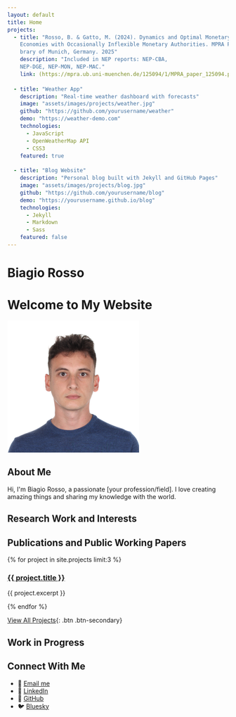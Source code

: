 ```yaml
---
layout: default
title: Home
projects:
  - title: "Rosso, B. & Gatto, M. (2024). Dynamics and Optimal Monetary-Fiscal Policy in Fiscally Dominant
    Economies with Occasionally Inflexible Monetary Authorities. MPRA Paper, University Li-
    brary of Munich, Germany. 2025"
    description: "Included in NEP reports: NEP-CBA,
    NEP-DGE, NEP-MON, NEP-MAC."
    link: (https://mpra.ub.uni-muenchen.de/125094/1/MPRA_paper_125094.pdf)
    
  - title: "Weather App"
    description: "Real-time weather dashboard with forecasts"
    image: "assets/images/projects/weather.jpg"
    github: "https://github.com/yourusername/weather"
    demo: "https://weather-demo.com"
    technologies:
      - JavaScript
      - OpenWeatherMap API
      - CSS3
    featured: true
    
  - title: "Blog Website"
    description: "Personal blog built with Jekyll and GitHub Pages"
    image: "assets/images/projects/blog.jpg"
    github: "https://github.com/yourusername/blog"
    demo: "https://yourusername.github.io/blog"
    technologies:
      - Jekyll
      - Markdown
      - Sass
    featured: false
---
```


# Biagio Rosso


# Welcome to My Website

<img src="assets/images/IMG_3345.jpg" alt="Description" style="width: 300px; height: auto;">

## About Me

Hi, I'm Biagio Rosso, a passionate [your profession/field]. I love creating amazing things and sharing my knowledge with the world.

## Research Work and Interests

## Publications and Public Working Papers

<div class="project-grid">
  {% for project in site.projects limit:3 %}
    <div class="project-card">
      <h3><a href="{{ project.url }}">{{ project.title }}</a></h3>
      <p>{{ project.excerpt }}</p>
    </div>
  {% endfor %}
</div>

[View All Projects](projects){: .btn .btn-secondary}

## Work in Progress


## Connect With Me

- 📧 [Email me](mailto:br421@cam.ac.uk)
- 💼 [LinkedIn](https://uk.linkedin.com/in/biagio-rosso)
- 🐙 [GitHub](https://github.com/{{BiagioR}})
- 🐦 [Bluesky](https://bsky.app/profile/biagiorosso.bsky.social)


